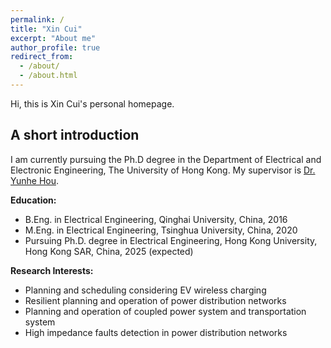 ```yaml
---
permalink: /
title: "Xin Cui"
excerpt: "About me"
author_profile: true
redirect_from: 
  - /about/
  - /about.html
---
```


Hi, this is Xin Cui's personal homepage. 

## A short introduction
I am currently pursuing the Ph.D degree in the Department of Electrical and Electronic Engineering, The University of Hong Kong. My supervisor is [Dr. Yunhe Hou](https://www.eee.hku.hk/people/yhhou/). 

<b>Education:</b>
* B.Eng. in Electrical Engineering, Qinghai University, China, 2016
* M.Eng. in Electrical Engineering, Tsinghua University, China, 2020
* Pursuing Ph.D. degree in Electrical Engineering, Hong Kong University, Hong Kong SAR, China, 2025 (expected)

<b>Research Interests:</b>
* Planning and scheduling considering EV wireless charging
* Resilient planning and operation of power distribution networks
* Planning and operation of coupled power system and transportation system
* High impedance faults detection in power distribution networks
